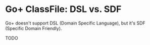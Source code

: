 Go+ ClassFile: DSL vs. SDF
=====

Go+ doesn't support DSL (Domain Specific Language), but it's SDF (Specific Domain Friendly).

TODO
